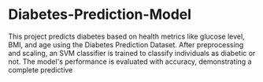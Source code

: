 # Diabetes-Prediction-Model
This project predicts diabetes based on health metrics like glucose level, BMI, and age using the Diabetes Prediction Dataset. After preprocessing and scaling, an SVM classifier is trained to classify individuals as diabetic or not. The model's performance is evaluated with accuracy, demonstrating a complete predictive
